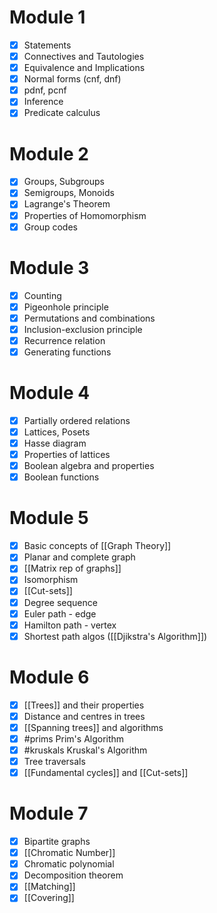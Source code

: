 
# Module 1
- [x] Statements
- [x] Connectives and Tautologies
- [x] Equivalence and Implications
- [x] Normal forms (cnf, dnf)
- [x] pdnf, pcnf
- [x] Inference
- [x] Predicate calculus

# Module 2
- [x] Groups, Subgroups
- [x] Semigroups, Monoids
- [x] Lagrange's Theorem
- [x] Properties of Homomorphism
- [x] Group codes

# Module 3
- [x] Counting
- [x] Pigeonhole principle
- [x] Permutations and combinations
- [x] Inclusion-exclusion principle
- [x] Recurrence relation
- [x] Generating functions

# Module 4
- [x] Partially ordered relations
- [x] Lattices, Posets
- [x] Hasse diagram
- [x] Properties of lattices
- [x] Boolean algebra and properties
- [x] Boolean functions

# Module 5
- [x] Basic concepts of [[Graph Theory]]
- [x] Planar and complete graph
- [x] [[Matrix rep of graphs]]
- [x] Isomorphism
- [x] [[Cut-sets]]
- [x] Degree sequence
- [x] Euler path - edge
- [x] Hamilton path - vertex
- [x] Shortest path algos ([[Djikstra's Algorithm]])

# Module 6
- [x] [[Trees]] and their properties
- [x] Distance and centres in trees
- [x] [[Spanning trees]] and algorithms
- [x] #prims Prim's Algorithm
- [x] #kruskals Kruskal's Algorithm
- [x] Tree traversals
- [x] [[Fundamental cycles]] and [[Cut-sets]]

# Module 7
- [x] Bipartite graphs
- [x] [[Chromatic Number]]
- [x] Chromatic polynomial
- [x] Decomposition theorem
- [x] [[Matching]]
- [x] [[Covering]]
